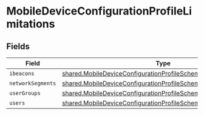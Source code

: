 # MobileDeviceConfigurationProfileLimitations


## Fields

| Field                                                                                                                                            | Type                                                                                                                                             | Required                                                                                                                                         | Description                                                                                                                                      |
| ------------------------------------------------------------------------------------------------------------------------------------------------ | ------------------------------------------------------------------------------------------------------------------------------------------------ | ------------------------------------------------------------------------------------------------------------------------------------------------ | ------------------------------------------------------------------------------------------------------------------------------------------------ |
| `ibeacons`                                                                                                                                       | [shared.MobileDeviceConfigurationProfileSchemasIbeacons](../../models/shared/mobiledeviceconfigurationprofileschemasibeacons.md)[]               | :heavy_minus_sign:                                                                                                                               | N/A                                                                                                                                              |
| `networkSegments`                                                                                                                                | [shared.MobileDeviceConfigurationProfileSchemasNetworkSegments](../../models/shared/mobiledeviceconfigurationprofileschemasnetworksegments.md)[] | :heavy_minus_sign:                                                                                                                               | N/A                                                                                                                                              |
| `userGroups`                                                                                                                                     | [shared.MobileDeviceConfigurationProfileSchemasUserGroups](../../models/shared/mobiledeviceconfigurationprofileschemasusergroups.md)[]           | :heavy_minus_sign:                                                                                                                               | N/A                                                                                                                                              |
| `users`                                                                                                                                          | [shared.MobileDeviceConfigurationProfileSchemasUsers](../../models/shared/mobiledeviceconfigurationprofileschemasusers.md)[]                     | :heavy_minus_sign:                                                                                                                               | N/A                                                                                                                                              |